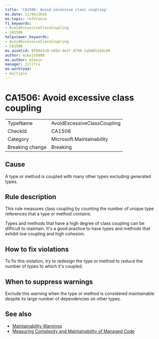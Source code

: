 ```yaml
---
title: 'CA1506: Avoid excessive class coupling'
ms.date: 11/04/2016
ms.topic: reference
f1_keywords:
- AvoidExcessiveClassCoupling
- CA1506
helpviewer_keywords:
- AvoidExcessiveClassCoupling
- CA1506
ms.assetid: 9f0943c0-e802-4e3f-8798-2ab8653ddc80
author: mikejo5000
ms.author: mikejo
manager: jillfra
ms.workload:
- multiple
---
```

# CA1506: Avoid excessive class coupling

|||
|-|-|
|TypeName|AvoidExcessiveClassCoupling|
|CheckId|CA1506|
|Category|Microsoft.Maintainability|
|Breaking change|Breaking|

## Cause

A type or method is coupled with many other types excluding generated types.

## Rule description

This rule measures class coupling by counting the number of unique type references that a type or method contains.

Types and methods that have a high degree of class coupling can be difficult to maintain. It's a good practice to have types and methods that exhibit low coupling and high cohesion.

## How to fix violations

To fix this violation, try to redesign the type or method to reduce the number of types to which it's coupled.

## When to suppress warnings

Exclude this warning when the type or method is considered maintainable despite its large number of dependencies on other types.

## See also

- [Maintainability Warnings](../code-quality/maintainability-warnings.md)
- [Measuring Complexity and Maintainability of Managed Code](../code-quality/code-metrics-values.md)
